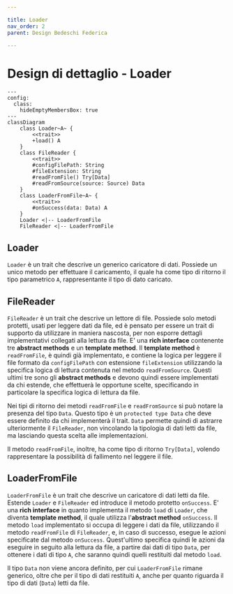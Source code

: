 ```yaml
---

title: Loader
nav_order: 2
parent: Design Bedeschi Federica

---
```


# Design di dettaglio - Loader

```mermaid
---
config:
  class:
    hideEmptyMembersBox: true
---
classDiagram
    class Loader~A~ {
        <<trait>>
        +load() A
    }
    class FileReader {
        <<trait>>
        #configFilePath: String
        #fileExtension: String
        #readFromFile() Try[Data]
        #readFromSource(source: Source) Data
    }
    class LoaderFromFile~A~ {
        <<trait>>
        #onSuccess(data: Data) A
    }
    Loader <|-- LoaderFromFile
    FileReader <|-- LoaderFromFile
```

## Loader

`Loader` è un trait che descrive un generico caricatore di dati. Possiede un unico metodo per effettuare il caricamento,
il quale ha come tipo di ritorno il tipo parametrico `A`, rappresentante il tipo di dato caricato.

## FileReader

`FileReader` è un trait che descrive un lettore di file. Possiede solo metodi protetti, usati per leggere dati da file,
ed è pensato per essere un trait di supporto da utilizzare in maniera nascosta, per non esporre dettagli implementativi
collegati alla lettura da file. E' una **rich interface** contenente tre **abstract methods** e un **template method**.
Il **template method** è `readFromFile`, è quindi già implementato, e contiene la logica per leggere il file formato da
`configFilePath` con estensione `fileExtension` utilizzando la specifica logica di lettura contenuta nel metodo
`readFromSource`. Questi ultimi tre sono gli **abstract methods** e devono quindi essere implementati da chi estende,
che effettuerà le opportune scelte, specificando in particolare la specifica logica di lettura da file.

Nei tipi di ritorno dei metodi `readFromFile` e `readFromSource` si può notare la presenza del tipo `Data`. Questo tipo
è un `protected type Data` che deve essere definito da chi implementerà il trait. `Data` permette quindi di astrarre
ulteriormente il `FileReader`, non vincolando la tipologia di dati letti da file, ma lasciando questa scelta alle
implementazioni.

Il metodo `readFromFile`, inoltre, ha come tipo di ritorno `Try[Data]`, volendo rappresentare la possibilità di
fallimento nel leggere il file.

## LoaderFromFile

`LoaderFromFile` è un trait che descrive un caricatore di dati letti da file. Estende `Loader` e `FileReader` ed
introduce il metodo protetto `onSuccess`. E' una **rich interface** in quanto implementa il metodo `load` di
`Loader`, che diventa **template method**, il quale utilizza l'**abstract method** `onSuccess`. Il metodo `load`
implementato si occupa di leggere i dati da file, utilizzando il metodo `readFromFile` di `FileReader`, e, in caso di
successo, esegue le azioni specificate dal metodo `onSuccess`. Quest'ultimo specifica quindi le azioni da eseguire in
seguito alla lettura da file, a partire dai dati di tipo `Data`, per ottenere i dati di tipo `A`, che saranno quindi
quelli restituiti dal metodo `load`.

Il tipo `Data` non viene ancora definito, per cui `LoaderFromFile` rimane generico, oltre che per il tipo di dati
restituiti `A`, anche per quanto riguarda il tipo di dati (`Data`) letti da file.